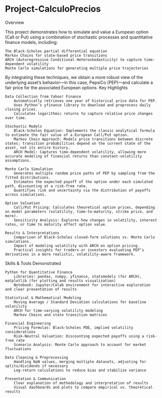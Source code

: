 # Project-CalculoPrecios
Overview

This project demonstrates how to simulate and value a European option (Call or Put) using a combination of stochastic processes and quantitative finance models, including:

    The Black-Scholes partial differential equation
    Markov Chains for state-based price transitions
    ARCH (Autoregressive Conditional Heteroskedasticity) to capture time-dependent volatility
    Monte Carlo simulations for generating multiple price trajectories

By integrating these techniques, we obtain a more robust view of the underlying asset’s behavior—in this case, PepsiCo (PEP)—and calculate a fair price for the associated European options.
Key Highlights

    Data Collection from Yahoo! Finance
        Automatically retrieves one year of historical price data for PEP.
        Uses Python’s yfinance library to download and preprocess daily closing prices.
        Calculates logarithmic returns to capture relative price changes over time.

    Stochastic Models
        Black-Scholes Equation: Implements the classic analytical formula to estimate the fair value of a European Call/Put option.
        Markov Chain Approach: Models price transitions between discrete states; transition probabilities depend on the current state of the asset, not its entire history.
        ARCH Model: Captures time-dependent volatility, allowing more accurate modeling of financial returns than constant-volatility assumptions.

    Monte Carlo Simulation
        Generates multiple random price paths of PEP by sampling from the fitted distributions.
        Estimates the expected payoff of the option under each simulated path, discounting at a risk-free rate.
        Quantifies risk and uncertainty via the distribution of payoffs across simulations.

    Option Valuation
        Call/Put Pricing: Calculates theoretical option prices, depending on model parameters (volatility, time-to-maturity, strike price, and more).
        Sensitivity Analysis: Explores how changes in volatility, interest rates, or time to maturity affect option value.

    Results & Interpretations
        Comparison of Black-Scholes closed-form solutions vs. Monte Carlo simulations.
        Impact of modeling volatility with ARCH on option pricing.
        Practical insights for traders or investors evaluating PEP’s derivatives in a more realistic, volatility-aware framework.

Skills & Tools Demonstrated

    Python for Quantitative Finance
        Libraries: pandas, numpy, yfinance, statsmodels (for ARCH), matplotlib (for plotting and results visualization)
        Notebook: Jupyter/Colab environment for interactive exploration and clear presentation of results

    Statistical & Mathematical Modeling
        Moving Average / Standard Deviation calculations for baseline volatility
        ARCH for time-varying volatility modeling
        Markov Chains and state transition matrices

    Financial Engineering
        Pricing Formulas: Black-Scholes PDE, implied volatility considerations
        Risk-Neutral Valuation: Discounting expected payoffs using a risk-free rate
        Scenario Analysis: Monte Carlo approach to account for market fluctuations

    Data Cleaning & Preprocessing
        Handling NaN values, merging multiple datasets, adjusting for splits/dividends if necessary
        Log-return calculations to reduce bias and stabilize variance

    Presentation & Communication
        Clear explanation of methodology and interpretation of results
        Visual dashboards and plots to compare empirical vs. theoretical results
